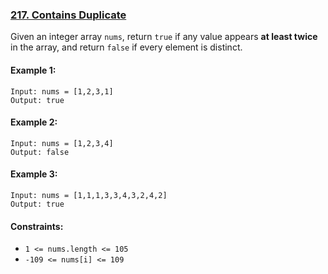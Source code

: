 ### [217. Contains Duplicate](https://leetcode.com/problems/contains-duplicate/)


Given an integer array `nums`, return `true` if any value appears **at least twice** in the array, and return `false` if every 
element is distinct.



#### Example 1:

    Input: nums = [1,2,3,1]
    Output: true

#### Example 2:

    Input: nums = [1,2,3,4]
    Output: false

#### Example 3:

    Input: nums = [1,1,1,3,3,4,3,2,4,2]
    Output: true

#### Constraints:

- `1 <= nums.length <= 105`
- `-109 <= nums[i] <= 109`